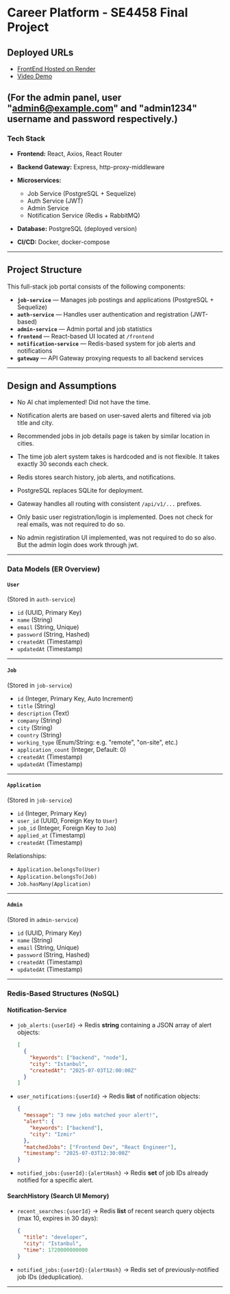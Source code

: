 # Career Platform - SE4458 Final Project

## Deployed URLs

* [FrontEnd Hosted on Render](https://se-4458-final-frontend.onrender.com)
* [Video Demo](https://drive.google.com/drive/folders/1NvrQxaDQ-CbRJzDGkEx8E6fSIZiCKAQf?usp=drive_link)

(For the admin panel, user "admin6@example.com" and "admin1234" username and password respectively.)
---

### Tech Stack

* **Frontend:** React, Axios, React Router
* **Backend Gateway:** Express, http-proxy-middleware
* **Microservices:**

  * Job Service (PostgreSQL + Sequelize)
  * Auth Service (JWT)
  * Admin Service
  * Notification Service (Redis + RabbitMQ)
* **Database:** PostgreSQL (deployed version)
* **CI/CD:** Docker, docker-compose

---


## Project Structure

This full-stack job portal consists of the following components:

* **`job-service`** — Manages job postings and applications (PostgreSQL + Sequelize)
* **`auth-service`** — Handles user authentication and registration (JWT-based)
* **`admin-service`** — Admin portal and job statistics
* **`frontend`** — React-based UI located at `/frontend`
* **`notification-service`** — Redis-based system for job alerts and notifications
* **`gateway`** — API Gateway proxying requests to all backend services

---

## Design and Assumptions

* No AI chat implemented! Did not have the time.

* Notification alerts are based on user-saved alerts and filtered via job title and city.
* Recommended jobs in job details page is taken by similar location in cities.
* The time job alert system takes is hardcoded and is not flexible. It takes exactly 30 seconds each check.
* Redis stores search history, job alerts, and notifications.
* PostgreSQL replaces SQLite for deployment.
* Gateway handles all routing with consistent `/api/v1/...` prefixes.
* Only basic user registration/login is implemented. Does not check for real emails, was not required to do so.
* No admin registiration UI implemented, was not required to do so also. But the admin login does work through jwt.

---


### **Data Models (ER Overview)**

#### `User`

(Stored in `auth-service`)

* `id` (UUID, Primary Key)
* `name` (String)
* `email` (String, Unique)
* `password` (String, Hashed)
* `createdAt` (Timestamp)
* `updatedAt` (Timestamp)

---

#### `Job`

(Stored in `job-service`)

* `id` (Integer, Primary Key, Auto Increment)
* `title` (String)
* `description` (Text)
* `company` (String)
* `city` (String)
* `country` (String)
* `working_type` (Enum/String: e.g. "remote", "on-site", etc.)
* `application_count` (Integer, Default: 0)
* `createdAt` (Timestamp)
* `updatedAt` (Timestamp)

---

#### `Application`

(Stored in `job-service`)

* `id` (Integer, Primary Key)
* `user_id` (UUID, Foreign Key to `User`)
* `job_id` (Integer, Foreign Key to `Job`)
* `applied_at` (Timestamp)
* `createdAt` (Timestamp)

Relationships:

* `Application.belongsTo(User)`
* `Application.belongsTo(Job)`
* `Job.hasMany(Application)`

---

#### `Admin`

(Stored in `admin-service`)

* `id` (UUID, Primary Key)
* `name` (String)
* `email` (String, Unique)
* `password` (String, Hashed)
* `createdAt` (Timestamp)
* `updatedAt` (Timestamp)

---

### Redis-Based Structures (NoSQL)
#### Notification-Service

* `job_alerts:{userId}` → Redis **string** containing a JSON array of alert objects:

  ```json
  [
    {
      "keywords": ["backend", "node"],
      "city": "Istanbul",
      "createdAt": "2025-07-03T12:00:00Z"
    }
  ]
  ```

* `user_notifications:{userId}` → Redis **list** of notification objects:

  ```json
  {
    "message": "3 new jobs matched your alert!",
    "alert": {
      "keywords": ["backend"],
      "city": "Izmir"
    },
    "matchedJobs": ["Frontend Dev", "React Engineer"],
    "timestamp": "2025-07-03T12:30:00Z"
  }
  ```

* `notified_jobs:{userId}:{alertHash}` → Redis **set** of job IDs already notified for a specific alert.

#### SearchHistory (Search UI Memory)

* `recent_searches:{userId}` → Redis **list** of recent search query objects (max 10, expires in 30 days):

  ```json
  {
    "title": "developer",
    "city": "Istanbul",
    "time": 1720000000000
  }
  ``` 

* `notified_jobs:{userId}:{alertHash}` → Redis set of previously-notified job IDs (deduplication).

---

